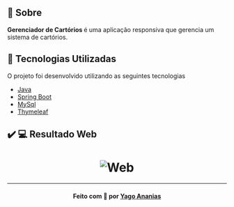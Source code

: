 <a id="sobre"></a>

## :bookmark: Sobre

<strong>Gerenciador de Cartórios </strong> é uma aplicação responsiva que gerencia um sistema de cartórios.

<a id="tecnologias-utilizadas"></a>

## :rocket: Tecnologias Utilizadas

O projeto foi desenvolvido utilizando as seguintes tecnologias

- [Java](https://www.java.com/)
- [Spring Boot](https://spring.io/projects/spring-boot)
- [MySql](https://www.mysql.com/)
- [Thymeleaf](https://www.thymeleaf.org/)

## :heavy_check_mark: :computer: Resultado Web

<h1 align="center">
    <img alt="Web" src="https://res.cloudinary.com/yagoananias/image/upload/v1617500357/assets/docket-demo_cl5wrd.gif">
</h1>

---

<h4 align="center">
    Feito com 💜 por <a href="https://www.linkedin.com/in/yago-ananias-souza-lima/" target="_blank">Yago Ananias</a>
</h4>
